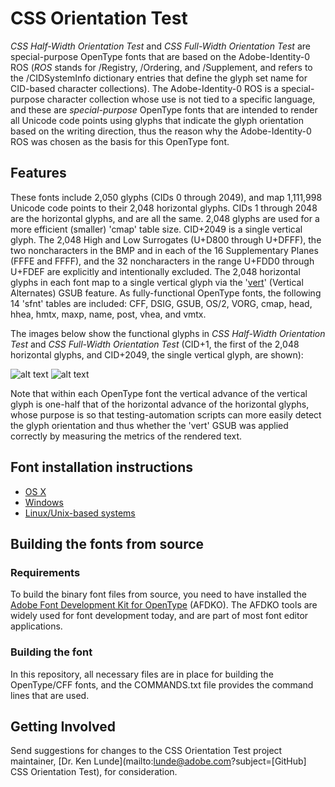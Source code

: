 # CSS Orientation Test

*CSS Half-Width Orientation Test* and *CSS Full-Width Orientation Test* are special-purpose OpenType fonts that are based on the Adobe-Identity-0 ROS (*ROS* stands for /Registry, /Ordering, and /Supplement, and refers to the /CIDSystemInfo dictionary entries that define the glyph set name for CID-based character collections). The Adobe-Identity-0 ROS is a special-purpose character collection whose use is not tied to a specific language, and these are *special-purpose* OpenType fonts that are intended to render all Unicode code points using glyphs that indicate the glyph orientation based on the writing direction, thus the reason why the Adobe-Identity-0 ROS was chosen as the basis for this OpenType font.

##  Features

These fonts include 2,050 glyphs (CIDs 0 through 2049), and map 1,111,998 Unicode code points to their 2,048 horizontal glyphs. CIDs 1 through 2048 are the horizontal glyphs, and are all the same. 2,048 glyphs are used for a more efficient (smaller) 'cmap' table size. CID+2049 is a single vertical glyph. The 2,048 High and Low Surrogates (U+D800 through U+DFFF), the two noncharacters in the BMP and in each of the 16 Supplementary Planes (FFFE and FFFF), and the 32 noncharacters in the range U+FDD0 through U+FDEF are explicitly and intentionally excluded. The 2,048 horizontal glyphs in each font map to a single vertical glyph via the '[vert](http://www.microsoft.com/typography/otspec/features_uz.htm#vert)' (Vertical Alternates) GSUB feature. As fully-functional OpenType fonts, the following 14 'sfnt' tables are included: CFF, DSIG, GSUB, OS/2, VORG, cmap, head, hhea, hmtx, maxp, name, post, vhea, and vmtx.

The images below show the functional glyphs in *CSS Half-Width Orientation Test* and *CSS Full-Width Orientation Test* (CID+1, the first of the 2,048 horizontal glyphs, and CID+2049, the single vertical glyph, are shown):

![alt text](https://raw.githubusercontent.com/adobe-fonts/css-orientation-test/master/images/half-width-hv-320.jpg "half-width") ![alt text](https://raw.githubusercontent.com/adobe-fonts/css-orientation-test/master/images/full-width-hv-320.jpg "full-width")

Note that within each OpenType font the vertical advance of the vertical glyph is one-half that of the horizontal advance of the horizontal glyphs, whose purpose is so that testing-automation scripts can more easily detect the glyph orientation and thus whether the 'vert' GSUB was applied correctly by measuring the metrics of the rendered text.

## Font installation instructions

* [OS X](http://support.apple.com/kb/HT2509)
* [Windows](http://windows.microsoft.com/en-us/windows-vista/install-or-uninstall-fonts)
* [Linux/Unix-based systems](https://github.com/adobe-fonts/source-code-pro/issues/17#issuecomment-8967116)

## Building the fonts from source

### Requirements

To build the binary font files from source, you need to have installed the [Adobe Font Development Kit for OpenType](http://www.adobe.com/devnet/opentype/afdko.html) (AFDKO). The AFDKO tools are widely used for font development today, and are part of most font editor applications.

### Building the font

In this repository, all necessary files are in place for building the OpenType/CFF fonts, and the COMMANDS.txt file provides the command lines that are used.

## Getting Involved

Send suggestions for changes to the CSS Orientation Test project maintainer, [Dr. Ken Lunde](mailto:lunde@adobe.com?subject=[GitHub] CSS Orientation Test), for consideration.
